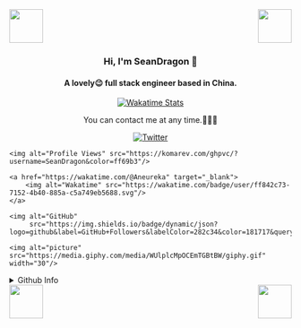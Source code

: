 <div>
    <img src="https://emojis.slackmojis.com/emojis/images/1563480763/5999/meow_party.gif" width="60" height="60"/>
    <img src="https://emojis.slackmojis.com/emojis/images/1563480763/5999/meow_party.gif" width="60" height="60"
         align="right"/>
</div>

<h3 align="center">Hi, I'm SeanDragon 👋</h3>

<h4 align="center">A lovely😉 full stack engineer based in China.</h4>

<p align="center">
    <a href="https://wakatime.com/@SeanDragon">
        <img src="https://github-readme-stats.vercel.app/api/wakatime?bg_color=00000000&layout=compact&hide_border=true&username=SeanDragon&range=last_7_days"
             alt="Wakatime Stats"/>
    </a>
</p>

<p align="center">
    You can contact me at any time.🧑🏻‍💻
</p>

<p align="center">
    <a href="https://twitter.com/Aneureka" target="_blank">
        <img alt="Twitter"
             src="https://img.shields.io/badge/Twitter-%231DA1F2.svg?&style=flat&logo=twitter&logoColor=white"/>
    </a>

    <img alt="Profile Views" src="https://komarev.com/ghpvc/?username=SeanDragon&color=ff69b3"/>

    <a href="https://wakatime.com/@Aneureka" target="_blank">
        <img alt="Wakatime" src="https://wakatime.com/badge/user/ff842c73-7152-4b40-885a-c5a749eb5688.svg"/>
    </a>

    <img alt="GitHub"
         src="https://img.shields.io/badge/dynamic/json?logo=github&label=GitHub+Followers&labelColor=282c34&color=181717&query=%24.data.totalSubs&url=https%3A%2F%2Fapi.spencerwoo.com%2Fsubstats%2F%3Fsource%3Dgithub%26queryKey%3DSeanDragon&longCache=true"/>

    <img alt="picture" src="https://media.giphy.com/media/WUlplcMpOCEmTGBtBW/giphy.gif" width="30"/>
</p>

<details>
    <summary>Github Info</summary>
    <p align="center">
        <img src="https://github-readme-stats.vercel.app/api?username=SeanDragon&show_icons=true" alt="my github stats"
             height="165" width="420"/>
        <img src="https://github-readme-stats.vercel.app/api/top-langs/?username=SeanDragon&layout=compact"
             alt="languages" height="165">
    </p>
</details>

<div>
    <img src="https://emojis.slackmojis.com/emojis/images/1563480763/5999/meow_party.gif" width="60" height="60"/>
    <img src="https://emojis.slackmojis.com/emojis/images/1563480763/5999/meow_party.gif" width="60" height="60"
         align="right"/>
</div>
